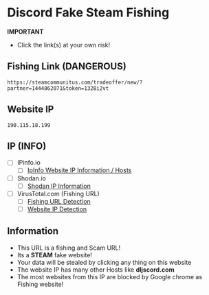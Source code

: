 # Discord Fake Steam Fishing

**IMPORTANT**
- Click the link(s) at your own risk!

## Fishing Link (DANGEROUS)
```
https://steamcommunitus.com/tradeoffer/new/?partner=1444862071&token=132Bi2vt
```
## Website IP
```
190.115.18.199
```

## IP (INFO)
- [ ] IPinfo.io
    - [ ] [IpInfo Website IP Information / Hosts](https://ipinfo.io/190.115.18.199)

- [ ] Shodan.io
    - [ ] [Shodan IP Information](https://www.shodan.io/host/190.115.18.199)

- [ ] VirusTotal.com (Fishing URL)
    - [ ] [Fishing URL Detection](https://www.virustotal.com/gui/url/49aced0e94c7972d70dc3f6edb859f287ff963aa6f9b880b965314023a8a171f)
    - [ ] [Website IP Detection](https://www.virustotal.com/gui/url/23f5ea5ff305d41e51bc99fab32958f5aa93b99a399c7d6dd64abde5c46ee38d/detection)
 
## Information
- This URL is a fishing and Scam URL!
- Its a **STEAM** fake website!
- Your data will be stealed by clicking any thing on this website
- The website IP has many other Hosts like **dljscord.com** 
- The most websites from this IP are blocked by Google chrome as Fishing website!

